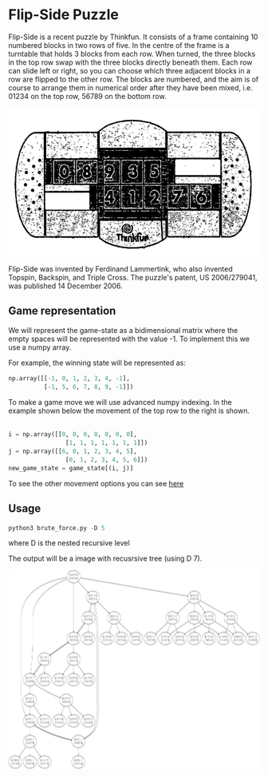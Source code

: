 # Flip-Side Puzzle

Flip-Side is a recent puzzle by Thinkfun. It consists of a frame containing 10 numbered blocks in two rows of five. In the centre of the frame is a turntable that holds 3 blocks from each row. When turned, the three blocks in the top row swap with the three blocks directly beneath them. Each row can slide left or right, so you can choose which three adjacent blocks in a row are flipped to the other row. The blocks are numbered, and the aim is of course to arrange them in numerical order after they have been mixed, i.e. 01234 on the top row, 56789 on the bottom row.



![Image game](images/flip_image.png)


Flip-Side was invented by Ferdinand Lammertink, who also invented Topspin, Backspin, and Triple Cross. The puzzle's patent, US 2006/279041, was published 14 December 2006.


## Game representation

We will represent the game-state as a bidimensional matrix where the empty spaces will be represented with the value -1. To implement this we use a numpy array.

For example, the winning state will be represented as:

```python
np.array([[-1, 0, 1, 2, 3, 4, -1], 
          [-1, 5, 6, 7, 8, 9, -1]])
```



To make a game move we will use advanced numpy indexing. In the example shown below the movement of the top row to the right is shown.

```python

i = np.array([[0, 0, 0, 0, 0, 0, 0],
                [1, 1, 1, 1, 1, 1, 1]])
j = np.array([[6, 0, 1, 2, 3, 4, 5],
                [0, 1, 2, 3, 4, 5, 6]])
new_game_state = game_state[(i, j)]

```

To see the other movement options you can see [here](src/game_moves.py)

## Usage

```python
python3 brute_force.py -D 5
```

where D is the nested recursive level

The output will be a image with recusrsive tree (using D 7).



<img src="brute_force.png" alt="drawing"  height="400px"/>